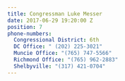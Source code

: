 ```yaml
---
title: Congressman Luke Messer
date: 2017-06-29 19:20:00 Z
position: 7
phone-numbers:
  Congressional District: 6th
  DC Office: " (202) 225-3021"
  Muncie Office: "(765) 747-5566"
  Richmond Office: "(765) 962-2883"
  Shelbyville: "(317) 421-0704"
---
```


